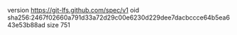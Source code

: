 version https://git-lfs.github.com/spec/v1
oid sha256:2467f02660a791d33a72d29c00e6230d229dee7dacbccce64b5ea643e53b88ad
size 751
